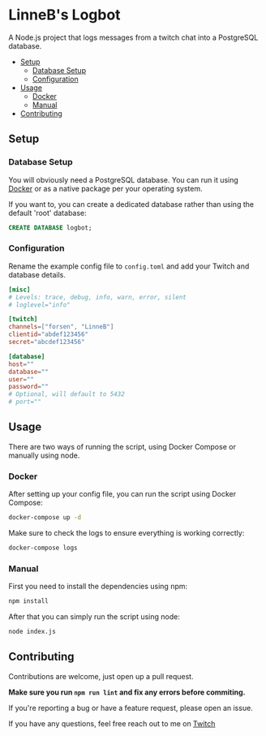 # LinneB's Logbot

A Node.js project that logs messages from a twitch chat into a PostgreSQL database.

- [Setup](#setup)
  - [Database Setup](#database-setup)
  - [Configuration](#configuration)
- [Usage](#usage)
  - [Docker](#docker)
  - [Manual](#manual)
- [Contributing](#contributing)

## Setup

### Database Setup

You will obviously need a PostgreSQL database. You can run it using [Docker](https://hub.docker.com/_/postgres) or as a native package per your operating system.

If you want to, you can create a dedicated database rather than using the default 'root' database:

```sql
CREATE DATABASE logbot;
```

### Configuration

Rename the example config file to `config.toml` and add your Twitch and database details.

```toml
[misc]
# Levels: trace, debug, info, warn, error, silent
# loglevel="info"

[twitch]
channels=["forsen", "LinneB"]
clientid="abdef123456"
secret="abcdef123456"

[database]
host=""
database=""
user=""
password=""
# Optional, will default to 5432
# port=""
```

## Usage

There are two ways of running the script, using Docker Compose or manually using node.

### Docker

After setting up your config file, you can run the script using Docker Compose:

```sh
docker-compose up -d
```

Make sure to check the logs to ensure everything is working correctly:

```sh
docker-compose logs
```

### Manual

First you need to install the dependencies using npm:

```sh
npm install
```

After that you can simply run the script using node:

```sh
node index.js
```

## Contributing

Contributions are welcome, just open up a pull request.

**Make sure you run `npm run lint` and fix any errors before commiting.**

If you're reporting a bug or have a feature request, please open an issue.

If you have any questions, feel free reach out to me on [Twitch](https://twitch.tv/LinneB)
